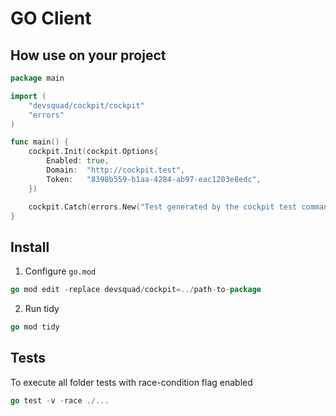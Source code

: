 # GO Client

## How use on your project

```go
package main

import (
    "devsquad/cockpit/cockpit"
    "errors"
)

func main() {
    cockpit.Init(cockpit.Options{
        Enabled: true, 
        Domain:  "http://cockpit.test",
        Token:   "8398b559-b1aa-4284-ab97-eac1203e8edc",
    })

    cockpit.Catch(errors.New("Test generated by the cockpit test command"))
}

```

## Install

1. Configure `go.mod` 
```go
go mod edit -replace devsquad/cockpit=../path-to-package
```
2. Run tidy
```go
go mod tidy
```

## Tests
To execute all folder tests with race-condition flag enabled
```go
go test -v -race ./...
```
